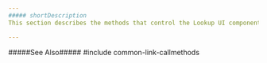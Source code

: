 ```yaml
---
##### shortDescription
This section describes the methods that control the Lookup UI component.

---
```

#####See Also#####
#include common-link-callmethods